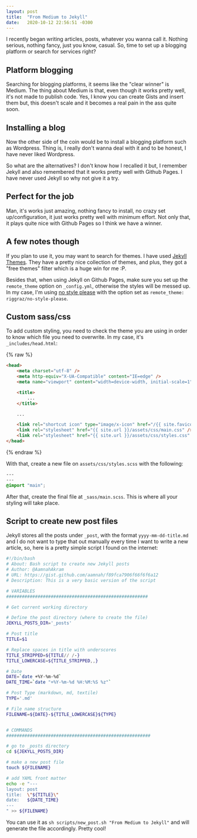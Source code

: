 ```yaml
---
layout: post
title:  "From Medium to Jekyll"
date:   2020-10-12 22:56:51 -0300
---
```


I recently began writing articles, posts, whatever you wanna call it. 
Nothing serious, nothing fancy, just you know, casual. So, time to set up
a blogging platform or search for services right?

## Platform blogging
Searching for blogging platforms, it seems like the "clear winner" is Medium.
The thing about Medium is that, even though it works pretty well, it's not 
made to publish code. Yes, I know you can create Gists and insert them but, 
this doesn't scale and it becomes a real pain in the ass quite soon.

## Installing a blog
Now the other side of the coin would be to install a blogging platform such 
as Wordpress. Thing is, I really don't wanna deal with it and to be honest, I 
have never liked Wordpress.

So what are the alternatives? I don't know how I recalled it but, I remember 
Jekyll and also remembered that it works pretty well with Github Pages. I have 
never used Jekyll so why not give it a try.

## Perfect for the job
Man, it's works just amazing, nothing fancy to install, no crazy set up/configuration,
it just works pretty well with minimum effort. Not only that, it plays quite 
nice with Github Pages so I think we have a winner.

## A few notes though
If you plan to use it, you may want to search for themes. I have used [Jekyll Themes](https://jekyll-themes.com/free/). They have a pretty nice collection of themes, and plus, they got a 
"free themes" filter which is a huge win for me :P.

Besides that, when using Jekyll on Github Pages, make sure you set up the 
`remote_theme` option on `_config.yml`, otherwise the styles will be messed up.
In my case, I'm using [no style please](https://github.com/riggraz/no-style-please) 
with the option set as `remote_theme: riggraz/no-style-please`.

## Custom sass/css
To add custom styling, you need to check the theme you are using in order to 
know which file you need to overwrite. In my case, it's `_includes/head.html`:

{% raw %}
```html
<head>
    <meta charset="utf-8" />
    <meta http-equiv="X-UA-Compatible" content="IE=edge" />
    <meta name="viewport" content="width=device-width, initial-scale=1" />

    <title>
        ...
    </title>

    ...

    <link rel="shortcut icon" type="image/x-icon" href="/{{ site.favicon }}" />
    <link rel="stylesheet" href="{{ site.url }}/assets/css/main.css" />
    <link rel="stylesheet" href="{{ site.url }}/assets/css/styles.css" />
</head>
```
{% endraw %}

With that, create a new file on `assets/css/styles.scss` with the following:

```css
---
---
@import "main";

```

After that, create the final file at `_sass/main.scss`. This is where all your 
styling will take place.

## Script to create new post files
Jekyll stores all the posts under `_post`, with the format `yyyy-mm-dd-title.md` 
and I do not want to type that out manually every time I want to write a new
article, so, here is a pretty simple script I found on the internet:

```bash
#!/bin/bash
# About: Bash script to create new Jekyll posts
# Author: @AamnahAkram
# URL: https://gist.github.com/aamnah/f89fca7906f66f6f6a12 
# Description: This is a very basic version of the script

# VARIABLES
######################################################

# Get current working directory

# Define the post directory (where to create the file)
JEKYLL_POSTS_DIR='_posts'

# Post title
TITLE=$1

# Replace spaces in title with underscores
TITLE_STRIPPED=${TITLE// /-}
TITLE_LOWERCASE=${TITLE_STRIPPED,,}

# Date
DATE=`date +%Y-%m-%d`
DATE_TIME=`date "+%Y-%m-%d %H:%M:%S %z"`

# Post Type (markdown, md, textile)
TYPE='.md'

# File name structure
FILENAME=${DATE}-${TITLE_LOWERCASE}${TYPE}


# COMMANDS
#######################################################

# go to _posts directory
cd ${JEKYLL_POSTS_DIR}

# make a new post file
touch ${FILENAME}

# add YAML front matter
echo -e "---
layout: post
title:  \"${TITLE}\"
date:   ${DATE_TIME}
---
" >> ${FILENAME}
```

You can use it as `sh scripts/new_post.sh "From Medium to Jekyll"` and will 
generate the file accordingly. Pretty cool!